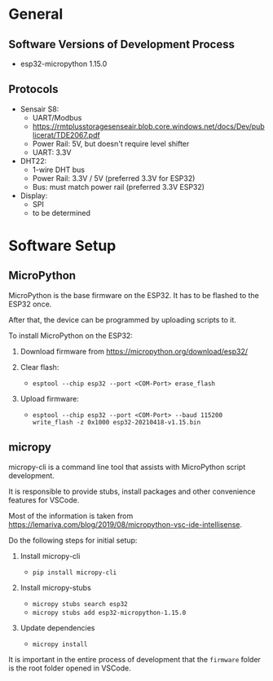 # General

## Software Versions of Development Process

-   esp32-micropython 1.15.0

## Protocols

-   Sensair S8:
    -   UART/Modbus
    -   https://rmtplusstoragesenseair.blob.core.windows.net/docs/Dev/publicerat/TDE2067.pdf
    -   Power Rail: 5V, but doesn't require level shifter
    -   UART: 3.3V
-   DHT22:
    -   1-wire DHT bus
    -   Power Rail: 3.3V / 5V (preferred 3.3V for ESP32)
    -   Bus: must match power rail (preferred 3.3V ESP32)
-   Display:
    -   SPI
    -   to be determined

# Software Setup

## MicroPython

MicroPython is the base firmware on the ESP32. It has to be flashed to the ESP32 once.

After that, the device can be programmed by uploading scripts to it.

To install MicroPython on the ESP32:

1. Download firmware from https://micropython.org/download/esp32/
2. Clear flash:

    - `esptool --chip esp32 --port <COM-Port> erase_flash`

3. Upload firmware:

    - `esptool --chip esp32 --port <COM-Port> --baud 115200 write_flash -z 0x1000 esp32-20210418-v1.15.bin`

## micropy

micropy-cli is a command line tool that assists with MicroPython script development.

It is responsible to provide stubs, install packages and other convenience features for
VSCode.

Most of the information is taken from https://lemariva.com/blog/2019/08/micropython-vsc-ide-intellisense.

Do the following steps for initial setup:

1. Install micropy-cli

    - `pip install micropy-cli`

2. Install micropy-stubs

    - `micropy stubs search esp32`
    - `micropy stubs add esp32-micropython-1.15.0`

3. Update dependencies
    - `micropy install`

It is important in the entire process of development that the `firmware` folder is the root folder opened in VSCode.
